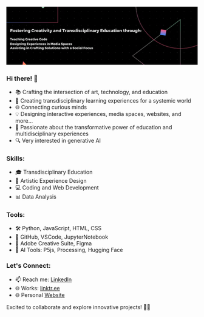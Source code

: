 <p align="center">
  <img src="https://github.com/mattbarreto/mattbarreto/blob/master/banner.gif" alt="Banner">
</p>


### Hi there! 👋

- 📚 Crafting the intersection of art, technology, and education
- 🚀 Creating transdisciplinary learning experiences for a systemic world
- 🌐 Connecting curious minds
- 💡 Designing interactive experiences, media spaces, websites, and more...
- 🌟 Passionate about the transformative power of education and multidisciplinary experiences
- 🔍 Very interested in generative AI 

### Skills:
- 🎓 Transdisciplinary Education
- 🎨 Artistic Experience Design
- 💻 Coding and Web Development
- 📊 Data Analysis

### Tools:
- 🛠️ Python, JavaScript, HTML, CSS
- 🚀 GitHub, VSCode, JupyterNotebook
- 🎨 Adobe Creative Suite, Figma
- 🤖 AI Tools: P5js, Processing, Hugging Face

### Let's Connect:
- 📫 Reach me: [LinkedIn](https://www.linkedin.com/in/matiasbarreto/)
- 🌐 Works: [linktr.ee](https://linktr.ee/devenirfantasma)  
- 🌐 Personal [Website](https://matiasbarreto.ar/portfolio/)  

Excited to collaborate and explore innovative projects! 🚀✨
